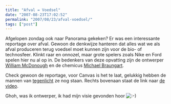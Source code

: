 ```yaml
---
title: "Afval = Voedsel"
date: "2007-08-23T17:02:52"
permalink: "2007/08/23/afval-voedsel/"
tags: ["post"]
---
```

Afgelopen zondag ook naar Panorama gekeken? Er was een interessante reportage over afval. Gewoon de denkwijze hanteren dat alles wat we als afval produceren terug voedsel moet kunnen zijn voor de bio- of technosfeer. Klinkt raar en onnozel, maar grote spelers zoals Nike en Ford spelen hier nu al op in. De bedenkers van deze opvatting zijn de ontwerper [William McDonough](http://en.wikipedia.org/wiki/William_McDonough "http://en.wikipedia.org/wiki/William_McDonough") en de chemicus [Michael Braungart](http://en.wikipedia.org/wiki/Michael_Braungart "http://en.wikipedia.org/wiki/Michael_Braungart").

Check gewoon de reportage, voor Canvas is het te laat, gelukkig hebben de mannen van [tegenlicht](http://www.vpro.nl/programma/tegenlicht/afleveringen/35180292/ "http://www.vpro.nl/programma/tegenlicht/afleveringen/35180292/") ze nog staan. Rechts bovenaan staat de link naar [de video](http://cgi.omroep.nl/cgi-bin/streams?/tv/vpro/tegenlicht/bb.20061002.asf?title=Tegenlicht%20-%20Afval%20voedsel;embed=1 "http://cgi.omroep.nl/cgi-bin/streams?/tv/vpro/tegenlicht/bb.20061002.asf?title=Tegenlicht%20-%20Afval%20voedsel;embed=1").

Ghoh, was ik ontwerper, ik had mijn visie gevonden hoor ![:-)](http://www.donebysimon.be/blog/wp-includes/images/smilies/icon_smile.gif)
